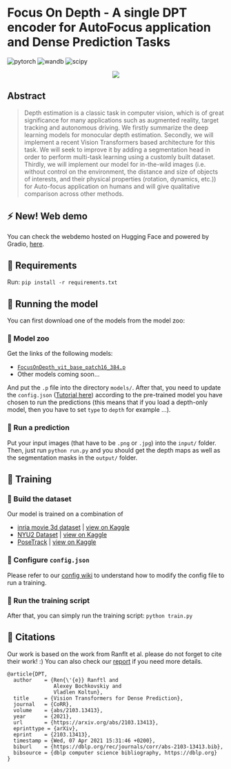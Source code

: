 # Focus On Depth - A single DPT encoder for AutoFocus application and Dense Prediction Tasks

![pytorch](https://img.shields.io/badge/pytorch-v1.10-green.svg?style=plastic)
![wandb](https://img.shields.io/badge/wandb-v0.12.10-blue.svg?style=plastic)
![scipy](https://img.shields.io/badge/scipy-v1.7.3-orange.svg?style=plastic)

<!-- ![presentation](https://i.ibb.co/rbySmMc/DL-FOD-POSTER-1.png) -->

<p align="center">
  <img src="images/pull_figure.png"/>
</p>

<!-- > Input image taken from: https://koboguide.com/how-to-improve-portrait-photography/ -->

## Abstract

<!-- Recent works have shown that in the real world, humans
rely on the image obtained by their left and right eyes in order to estimate depths of surrounding objects. Thus, -->
> Depth estimation is a classic task in computer vision, which is of
great significance for many applications such as augmented
reality, target tracking and autonomous driving. We firstly
summarize the deep learning models for monocular depth
estimation. Secondly, we will implement a recent Vision
Transformers based architecture for this task. We will seek
to improve it by adding a segmentation head in order to
perform multi-task learning using a customly built dataset.
Thirdly, we will implement our model for in-the-wild images (i.e. without control on the environment, the distance
and size of objects of interests, and their physical properties
(rotation, dynamics, etc.)) for Auto-focus application on
humans and will give qualitative comparison across other
methods.

## :zap: New! Web demo

You can check the webdemo hosted on Hugging Face and powered by Gradio, [here](https://huggingface.co/spaces/ybelkada/FocusOnDepth).

## :pushpin: Requirements

Run: ``` pip install -r requirements.txt ```

## :rocket: Running the model

You can first download one of the models from the model zoo:

### :bank: Model zoo

Get the links of the following models:

+ [```FocusOnDepth_vit_base_patch16_384.p```](https://drive.google.com/file/d/1Q7I777FW_dz5p5UlMsD6aktWQ1eyR1vN/view?usp=sharing)
+ Other models coming soon...

And put the ```.p``` file into the directory ```models/```. After that, you need to update the ```config.json``` ([Tutorial here](https://github.com/antocad/FocusOnDepth/wiki/Config-Wiki)) according to the pre-trained model you have chosen to run the predictions (this means that if you load a depth-only model, then you have to set ```type``` to ```depth``` for example ...).

### :dart: Run a prediction

Put your input images (that have to be ```.png``` or ```.jpg```) into the ```input/``` folder. Then, just run ```python run.py``` and you should get the depth maps as well as the segmentation masks in the ```output/``` folder.


## :hammer: Training

### :wrench: Build the dataset

Our model is trained on a combination of
+ [inria movie 3d dataset](https://www.di.ens.fr/willow/research/stereoseg/) | [view on Kaggle](https://www.kaggle.com/antocad/inria-fod/)
+ [NYU2 Dataset](https://cs.nyu.edu/~silberman/datasets/nyu_depth_v2.html) | [view on Kaggle](https://www.kaggle.com/antocad/nyuv2-fod)
+ [PoseTrack](https://posetrack.net/) | [view on Kaggle](https://www.kaggle.com/antocad/posetrack-fod)

### :pencil: Configure ```config.json```

Please refer to our [config wiki](https://github.com/antocad/FocusOnDepth/wiki/Config-Wiki) to understand how to modify the config file to run a training.

### :nut_and_bolt: Run the training script
After that, you can simply run the training script: ```python train.py```


## :scroll: Citations

Our work is based on the work from Ranflt et al. please do not forget to cite their work! :)
You can also check our [report](https://github.com/antocad/FocusOnDepth/blob/master/FocusOnDepth.pdf) if you need more details.

```
@article{DPT,
  author    = {Ren{\'{e}} Ranftl and
               Alexey Bochkovskiy and
               Vladlen Koltun},
  title     = {Vision Transformers for Dense Prediction},
  journal   = {CoRR},
  volume    = {abs/2103.13413},
  year      = {2021},
  url       = {https://arxiv.org/abs/2103.13413},
  eprinttype = {arXiv},
  eprint    = {2103.13413},
  timestamp = {Wed, 07 Apr 2021 15:31:46 +0200},
  biburl    = {https://dblp.org/rec/journals/corr/abs-2103-13413.bib},
  bibsource = {dblp computer science bibliography, https://dblp.org}
}
```
